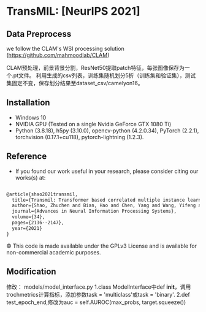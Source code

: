 # TransMIL: [NeurIPS 2021]

## Data Preprocess

we follow the CLAM's WSI processing solution (https://github.com/mahmoodlab/CLAM)

CLAM预处理，前景背景分割，ResNet50提取patch特征，每张图像保存为一个.pt文件。
利用生成的csv列表，训练集随机划分5折（训练集和验证集），测试集固定不变，保存划分结果至dataset_csv/camelyon16。

## Installation

- Windows 10
- NVIDIA GPU (Tested on a single Nvidia GeForce GTX 1080 Ti)
- Python (3.8.18), h5py (3.10.0), opencv-python (4.2.0.34), PyTorch (2.2.1), torchvision (0.17.1+cu118), pytorch-lightning (1.2.3).

## Reference

- If you found our work useful in your research, please consider citing our works(s) at:

```tex

@article{shao2021transmil,
  title={Transmil: Transformer based correlated multiple instance learning for whole slide image classification},
  author={Shao, Zhuchen and Bian, Hao and Chen, Yang and Wang, Yifeng and Zhang, Jian and Ji, Xiangyang and others},
  journal={Advances in Neural Information Processing Systems},
  volume={34},
  pages={2136--2147},
  year={2021}
}


```

© This code is made available under the GPLv3 License and is available for non-commercial academic purposes.

## Modification
修改：
models/model_interface.py
1.class ModelInterface中def __init__，调用trochmetrics计算指标，添加参数task = 'multiclass'或task = 'binary'.
2.def test_epoch_end,修改为auc = self.AUROC(max_probs, target.squeeze())

